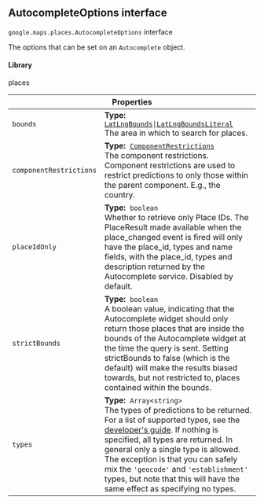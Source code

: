 <h2 id="AutocompleteOptions"> AutocompleteOptions interface </h2><p>
<code><span itemprop="path">google.maps.places</span>.<span itemprop="name">AutocompleteOptions</span></code>
interface
</p><p>The options that can be set on an <code>Autocomplete</code> object.</p><h4>Library</h4><p>places</p><div class="devsite-table-wrapper"><table class="properties responsive" summary="interface AutocompleteOptions - Properties">
<thead>
<tr><th colspan="2">Properties</th>
</tr></thead>
<tbody>
<tr id="AutocompleteOptions.bounds">
<td><code><span>bounds</span></code></td>
<td><div><strong>Type:</strong>&nbsp; <code><a href="https://github.com/amenadiel/google-maps-documentation/blob/master/docs/LatLngBounds.md">LatLngBounds</a>|<a href="https://github.com/amenadiel/google-maps-documentation/blob/master/docs/LatLngBoundsLiteral.md">LatLngBoundsLiteral</a></code></div>
<div class="desc">The area in which to search for places.</div></td>
</tr>
<tr id="AutocompleteOptions.componentRestrictions">
<td><code><span>componentRestrictions</span></code></td>
<td><div><strong>Type:</strong>&nbsp; <code><a href="https://github.com/amenadiel/google-maps-documentation/blob/master/docs/ComponentRestrictions.md">ComponentRestrictions</a></code></div>
<div class="desc">The component restrictions. Component restrictions are used to restrict predictions to only those within the parent component. E.g., the country.</div></td>
</tr>
<tr id="AutocompleteOptions.placeIdOnly">
<td><code><span>placeIdOnly</span></code></td>
<td><div><strong>Type:</strong>&nbsp; <code>boolean</code></div>
<div class="desc">Whether to retrieve only Place IDs. The PlaceResult made available when the place_changed event is fired will only have the place_id, types and name fields, with the place_id, types and description returned by the Autocomplete service. Disabled by default.</div></td>
</tr>
<tr id="AutocompleteOptions.strictBounds">
<td><code><span>strictBounds</span></code></td>
<td><div><strong>Type:</strong>&nbsp; <code>boolean</code></div>
<div class="desc">A boolean value, indicating that the Autocomplete widget should only return those places that are inside the bounds of the Autocomplete widget at the time the query is sent. Setting strictBounds to false (which is the default) will make the results biased towards, but not restricted to, places contained within the bounds.</div></td>
</tr>
<tr id="AutocompleteOptions.types">
<td><code><span>types</span></code></td>
<td><div><strong>Type:</strong>&nbsp; <code>Array&lt;string&gt;</code></div>
<div class="desc">The types of predictions to be returned. For a list of supported types, see the <a href="https://developers.google.com/places/supported_types#table3">developer's guide</a>. If nothing is specified, all types are returned. In general only a single type is allowed. The exception is that you can safely mix the <code>'geocode'</code> and <code>'establishment'</code> types, but note that this will have the same effect as specifying no types.</div></td>
</tr>
</tbody>
</table></div>